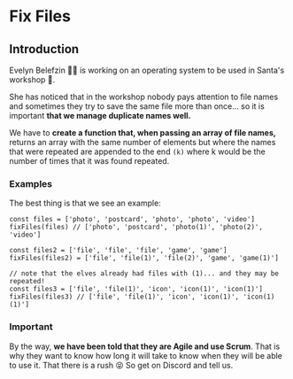 

# Fix Files
## Introduction
Evelyn Belefzin 👩‍💻 is working on an operating system to be used in Santa's workshop 🎅.

She has noticed that in the workshop nobody pays attention to file names and sometimes they try to save the same file more than once... so it is important **that we manage duplicate names well.**

We have to **create a function that, when passing an array of file names,** returns an array with the same number of elements but where the names that were repeated are appended to the end `(k)` where k would be the number of times that it was found repeated.


### Examples

The best thing is that we see an example:


```
const files = ['photo', 'postcard', 'photo', 'photo', 'video']
fixFiles(files) // ['photo', 'postcard', 'photo(1)', 'photo(2)', 'video']

const files2 = ['file', 'file', 'file', 'game', 'game']
fixFiles(files2) = ['file', 'file(1)', 'file(2)', 'game', 'game(1)']

// note that the elves already had files with (1)... and they may be repeated!
const files3 = ['file', 'file(1)', 'icon', 'icon(1)', 'icon(1)']
fixFiles(files3) // ['file', 'file(1)', 'icon', 'icon(1)', 'icon(1)(1)']
```

### Important
By the way, **we have been told that they are Agile and use Scrum**. That is why they want to know how long it will take to know when they will be able to use it. That there is a rush 😝 So get on Discord and tell us.
